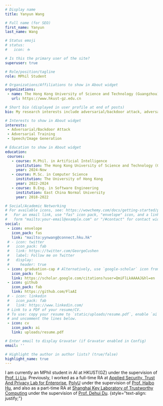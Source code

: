 ```yaml
---
# Display name
title: Yanyun Wang

# Full name (for SEO)
first_name: Yanyun
last_name: Wang

# Status emoji
# status:
#   icon: ☕️

# Is this the primary user of the site?
superuser: true

# Role/position/tagline
role: MPhil Student

# Organizations/Affiliations to show in About widget
organizations:
 - name: The Hong Kong University of Science and Technology (Guangzhou)
   url: https://www.hkust-gz.edu.cn

# Short bio (displayed in user profile at end of posts)
bio: My research interests include adversarial/backdoor attack, adversarial training, and speech/image generation.

# Interests to show in About widget
interests:
 - Adversarial/Backdoor Attack
 - Adversarial Training
 - Speech/Image Generation

# Education to show in About widget
education:
 courses:
   - course: M.Phil. in Artificial Intelligence
     institution: The Hong Kong University of Science and Technology (Guangzhou)
     year: 2024-Now
   - course: M.Sc. in Computer Science
     institution: The University of Hong Kong
     year: 2022-2024
   - course: B.Eng. in Software Engineering
     institution: East China Normal University
     year: 2018-2022

# Social/Academic Networking
# For available icons, see: https://wowchemy.com/docs/getting-started/page-builder/#icons
#   For an email link, use "fas" icon pack, "envelope" icon, and a link in the
#   form "mailto:your-email@example.com" or "/#contact" for contact widget.
social:
 - icon: envelope
   icon_pack: fas
   link: "mailto:yynwang@connect.hku.hk"
 # - icon: twitter
 #   icon_pack: fab
 #   link: https://twitter.com/GeorgeCushen
 #   label: Follow me on Twitter
 #   display:
 #     header: true
 - icon: graduation-cap # Alternatively, use `google-scholar` icon from `ai` icon pack
   icon_pack: fas
   link: https://scholar.google.com/citations?user=QmiFlLkAAAAJ&hl=en
 - icon: github
   icon_pack: fab
   link: https://github.com/FlaAI
 # - icon: linkedin
 #   icon_pack: fab
 #   link: https://www.linkedin.com/
 # Link to a PDF of your resume/CV.
 # To use: copy your resume to `static/uploads/resume.pdf`, enable `ai` icons in `params.yaml`,
 # and uncomment the lines below.
 - icon: cv
   icon_pack: ai
   link: uploads/resume.pdf

# Enter email to display Gravatar (if Gravatar enabled in Config)
email: ''

# Highlight the author in author lists? (true/false)
highlight_name: true
---
```

 
I am currently an MPhil student in AI at HKUST(GZ) under the supervision of [Prof. Li Liu](https://liliu-avril.github.io/). Previously, I worked as a full-time RA at [Applied Security, Trust And Privacy Lab for Enterprise](https://www.astaple.com/), [PolyU](https://www.polyu.edu.hk/) under the supervision of [Prof. Haibo Hu](https://haibohu.org/), and also as a part-time RA at [Shanghai Key Laboratory of Trustworthy Computing](https://tclab.ecnu.edu.cn/) under the supervision of [Prof. Dehui Du](https://scholar.google.com/citations?user=9WHLtvoAAAAJ&hl=en&oi=ao).
{style="text-align: justify;"}
